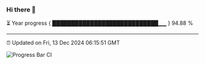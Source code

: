 ### Hi there 👋

⏳ Year progress { ████████████████████████████▁▁ } 94.88 %

---

⏰ Updated on Fri, 13 Dec 2024 06:15:51 GMT

![Progress Bar CI](https://github.com/Shyam-Makwana/GitHub-Actions-Demo/workflows/Progress%20Bar%20CI/badge.svg)
